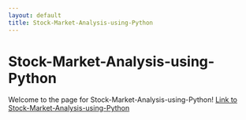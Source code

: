 ```yaml
---
layout: default
title: Stock-Market-Analysis-using-Python
---
```

# Stock-Market-Analysis-using-Python
Welcome to the page for Stock-Market-Analysis-using-Python! [Link to Stock-Market-Analysis-using-Python](https://github.com/SaMoAAlamdari/Stock-Market-Analysis-using-Python)

